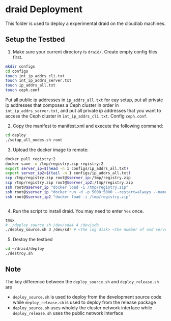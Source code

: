 # draid Deployment

This folder is used to deploy a experimental draid on the cloudlab machines.

## Setup the Testbed

1. Make sure your current directory is `draid/`. Create empty config files first.

```bash
mkdir configs
cd configs
touch int_ip_addrs_cli.txt
touch int_ip_addrs_server.txt
touch ip_addrs_all.txt
touch ceph.conf
```

Put all public ip addresses in `ip_addrs_all.txt` for eay setup, put all private ip addresses that composes a Ceph cluster in order in `int_ip_addrs_server.txt`, and put all private ip addresses that you want to access the Ceph cluster in `int_ip_addrs_cli.txt`. Config `ceph.conf`.

2. Copy the manifest to manifest.xml and execute the following command:

```Bash
cd deploy
./setup_all_nodes.sh root
```

3. Upload the docker image to remote:

```bash
docker pull registry:2
docker save -o /tmp/registry.zip registry:2
export server_ip=$(head -n 1 configs/ip_addrs_all.txt)
export server_ip2=$(tail -n 1 configs/ip_addrs_all.txt)
scp /tmp/registry.zip root@$server_ip:/tmp/registry.zip
scp /tmp/registry.zip root@$server_ip2:/tmp/registry.zip
ssh root@$server_ip "docker load -i /tmp/registry.zip"
ssh root@$server_ip "docker run -d -p 5000:5000 --restart=always --name registry registry:2"
ssh root@$server_ip2 "docker load -i /tmp/registry.zip"



```

4. Run the script to install draid. You may need to enter `Yes` once.

```Bash
tmux
# ./deploy_source.sh /dev/sda4 4 /dev/sdb
./deploy_source.sh 3 /dev/sd* # <the log disk> <the number of osd servers> <the osd disk>
```


5. Destoy the testbed

```Bash
cd ~/draid/deploy
./destroy.sh
```


## Note

The key difference between the `deploy_source.sh` and `deploy_release.sh` are
- `deploy_source.sh` is used to deploy from the development source code while `deploy_release.sh` is used to deploy from the release package
- `deploy_source.sh` uses wholely the cluster network interface while `deploy_release.sh` uses the public network interface